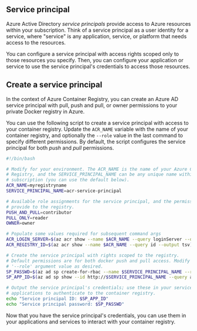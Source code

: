 ## Service principal

Azure Active Directory *service principals* provide access to Azure resources within your subscription. Think of a service principal as a user identity for a service, where "service" is any application, service, or platform that needs access to the resources.

You can configure a service principal with access rights scoped only to those resources you specify. Then, you can configure your application or service to use the service principal's credentials to access those resources.

## Create a service principal

In the context of Azure Container Registry, you can create an Azure AD service principal with pull, push and pull, or owner permissions to your private Docker registry in Azure.

You can use the following script to create a service principal with access to your container registry. Update the `ACR_NAME` variable with the name of your container registry, and optionally the `--role` value in the last command to specify different permissions. By default, the script configures the service principal for both *push* and *pull* permissions.

```bash
#!/bin/bash

# Modify for your environment. The ACR_NAME is the name of your Azure Container
# Registry, and the SERVICE_PRINCIPAL_NAME can be any unique name within your
# subscription (you can use the default below).
ACR_NAME=myregistryname
SERVICE_PRINCIPAL_NAME=acr-service-principal

# Available role assignments for the service principal, and the permissions they
# provide to the registry.
PUSH_AND_PULL=contributor
PULL_ONLY=reader
OWNER=owner

# Populate some values required for subsequent command args
ACR_LOGIN_SERVER=$(az acr show --name $ACR_NAME --query loginServer --output tsv)
ACR_REGISTRY_ID=$(az acr show --name $ACR_NAME --query id --output tsv)

# Create the service principal with rights scoped to the registry.
# Default permissions are for both docker push and pull access. Modify the
# '--role' argument value as desired.
SP_PASSWD=$(az ad sp create-for-rbac --name $SERVICE_PRINCIPAL_NAME --role $PUSH_AND_PULL --scopes $ACR_REGISTRY_ID --query password --output tsv)
SP_APP_ID=$(az ad sp show --id http://$SERVICE_PRINCIPAL_NAME --query appId --output tsv)

# Output the service principal's credentials; use these in your services and
# applications to authenticate to the container registry.
echo "Service principal ID: $SP_APP_ID"
echo "Service principal password: $SP_PASSWD"
```

Now that you have the service principal's credentials, you can use them in your applications and services to interact with your container registry.